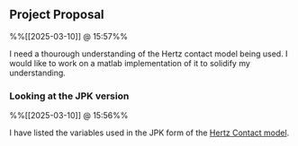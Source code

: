 
## Project Proposal
%%[[2025-03-10]] @ 15:57%%

I need a thourough understanding of the Hertz contact model being used.
I would like to work on a matlab implementation of it to solidify my understanding.

### Looking at the JPK version
%%[[2025-03-10]] @ 15:56%%

I have listed the variables used in the JPK form of the [Hertz Contact model](Hertz%20Contact%20model.md). 

